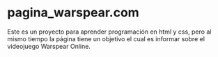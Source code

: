 # pagina_warspear.com
Este es un proyecto para aprender programación en html y css, pero al mismo tiempo la página tiene un objetivo el cual es informar sobre el videojuego Warspear Online.
